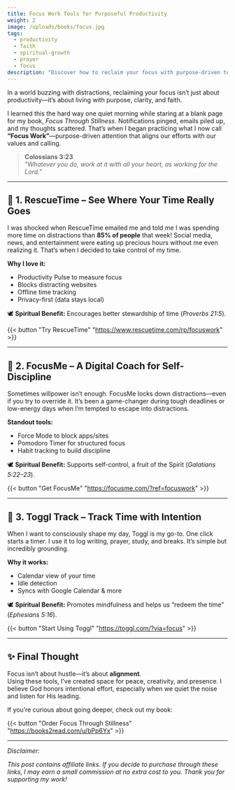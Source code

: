 ```yaml
---
title: Focus Work Tools for Purposeful Productivity
weight: 2
image: /uploads/books/focus.jpg
tags:
  - productivity
  - faith
  - spiritual-growth
  - prayer
  - focus
description: "Discover how to reclaim your focus with purpose-driven tools that align productivity with faith and intentional living."
---
```


In a world buzzing with distractions, reclaiming your focus isn’t just about productivity—it’s about living with purpose, clarity, and faith.

I learned this the hard way one quiet morning while staring at a blank page for my book, *Focus Through Stillness*. Notifications pinged, emails piled up, and my thoughts scattered. That’s when I began practicing what I now call **“Focus Work”**—purpose-driven attention that aligns our efforts with our values and calling.

> **Colossians 3:23**  
> *"Whatever you do, work at it with all your heart, as working for the Lord."*

---

## 🔹 1. RescueTime – See Where Your Time Really Goes  
I was shocked when RescueTime emailed me and told me I was spending more time on distractions than **85% of people** that week! Social media, news, and entertainment were eating up precious hours without me even realizing it. That’s when I decided to take control of my time.

**Why I love it:**
- Productivity Pulse to measure focus  
- Blocks distracting websites  
- Offline time tracking  
- Privacy-first (data stays local)  

🕊️ **Spiritual Benefit:** Encourages better stewardship of time (*Proverbs 21:5*).  

{{< button "Try RescueTime" "https://www.rescuetime.com/rp/focuswork" >}}

---

## 🔹 2. FocusMe – A Digital Coach for Self-Discipline  
Sometimes willpower isn’t enough. FocusMe locks down distractions—even if you try to override it. It’s been a game-changer during tough deadlines or low-energy days when I’m tempted to escape into distractions.

**Standout tools:**
- Force Mode to block apps/sites  
- Pomodoro Timer for structured focus  
- Habit tracking to build discipline  

🕊️ **Spiritual Benefit:** Supports self-control, a fruit of the Spirit (*Galatians 5:22–23*).  

{{< button "Get FocusMe" "https://focusme.com/?ref=focuswork" >}}

---

## 🔹 3. Toggl Track – Track Time with Intention  
When I want to consciously shape my day, Toggl is my go-to. One click starts a timer. I use it to log writing, prayer, study, and breaks. It’s simple but incredibly grounding.

**Why it works:**
- Calendar view of your time  
- Idle detection  
- Syncs with Google Calendar & more  

🕊️ **Spiritual Benefit:** Promotes mindfulness and helps us “redeem the time” (*Ephesians 5:16*).  

{{< button "Start Using Toggl" "https://toggl.com/?via=focus" >}}

---

## ✨ Final Thought  
Focus isn’t about hustle—it’s about **alignment**.  
Using these tools, I’ve created space for peace, creativity, and presence. I believe God honors intentional effort, especially when we quiet the noise and listen for His leading.

If you’re curious about going deeper, check out my book:  

{{< button "Order Focus Through Stillness" "https://books2read.com/u/bPp6Yx" >}}

---

 *Disclaimer:*

_This post contains affiliate links. If you decide to purchase through these links, I may earn a small commission at no extra cost to you. Thank you for supporting my work!_
